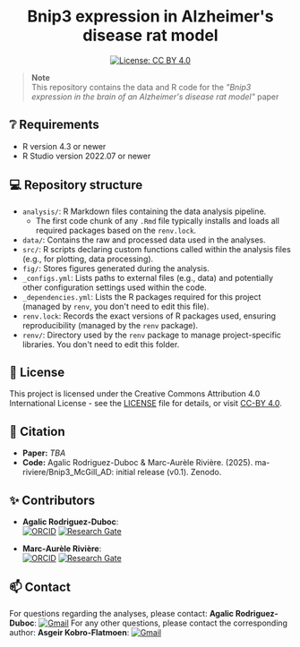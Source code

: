 <div align="center">

<h1>Bnip3 expression in Alzheimer's disease rat model</h1>
 
[![License: CC BY 4.0](https://img.shields.io/badge/License-CC_BY_4.0-blue.svg)](https://creativecommons.org/licenses/by/4.0/)
<!--  [![DOI](https://zenodo.org/badge/XXXXX.svg)](https://zenodo.org/badge/latestdoi/XXXXX) -->

</div>

> **Note**  
> This repository contains the data and R code for the _"Bnip3 expression in the brain of an Alzheimer's disease rat model"_ paper

## ❔ Requirements

* R version 4.3 or newer
* R Studio version 2022.07 or newer

## 💻 Repository structure

* `analysis/`: R Markdown files containing the data analysis pipeline.
  * The first code chunk of any `.Rmd` file typically installs and loads all required packages based on the `renv.lock`.
* `data/`: Contains the raw and processed data used in the analyses.
* `src/`: R scripts declaring custom functions called within the analysis files (e.g., for plotting, data processing).
* `fig/`: Stores figures generated during the analysis.
* `_configs.yml`: Lists paths to external files (e.g., data) and potentially other configuration settings used within the code.
* `_dependencies.yml`: Lists the R packages required for this project (managed by `renv`, you don't need to edit this file).
* `renv.lock`: Records the exact versions of R packages used, ensuring reproducibility (managed by the `renv` package).
* `renv/`: Directory used by the `renv` package to manage project-specific libraries. You don't need to edit this folder.

## 📜 License

This project is licensed under the Creative Commons Attribution 4.0 International License - see the [LICENSE](LICENSE) file for details, or visit [CC-BY 4.0](https://creativecommons.org/licenses/by/4.0/).

## 💬 Citation

* **Paper:** _TBA_
* **Code:** Agalic Rodriguez-Duboc & Marc-Aurèle Rivière. (2025). ma-riviere/Bnip3_McGill_AD: initial release (v0.1). Zenodo.

## ✨ Contributors

* **Agalic Rodriguez-Duboc**:  
[![ORCID](https://img.shields.io/badge/ORCID-A6CE39?style=flat-square&labelColor=white&logo=orcid&logoColor=A6CE39)][ORCID_ARD]
[![Research Gate](https://img.shields.io/badge/ResearchGate-00CCBB?style=flat-square&labelColor=white&logo=researchgate&logoColor=00CCBB)][RG_ARD]

* **Marc-Aurèle Rivière**:  
[![ORCID](https://img.shields.io/badge/ORCID-A6CE39?style=flat-square&labelColor=white&logo=orcid&logoColor=A6CE39)][ORCID_MAR]
[![Research Gate](https://img.shields.io/badge/ResearchGate-00CCBB?style=flat-square&labelColor=white&logo=researchgate&logoColor=00CCBB)][RG_MAR]

## 📫 Contact

For questions regarding the analyses, please contact: **Agalic Rodriguez-Duboc**:
<a href="mailto:agalic.rodriguez.duboc@ntnu.no?subject=Bnip3%20McGill%20AD%20project">![Gmail](https://img.shields.io/badge/Gmail-C71610?style=flat-square&labelColor=white&logo=Gmail&logoColor=C71610)</a>
For any other questions, please contact the corresponding author: **Asgeir Kobro-Flatmoen**:
<a href="mailto:asgeir.kobro-flatmoen@ntnu.no?subject=Bnip3%20McGill%20AD%20project">![Gmail](https://img.shields.io/badge/Gmail-C71610?style=flat-square&labelColor=white&logo=Gmail&logoColor=C71610)</a>

<!----------------------------------->

[RG_MAR]: https://www.researchgate.net/profile/Marc_Aurele_Riviere2
[ORCID_MAR]: https://orcid.org/0000-0002-5108-3382
[RG_ARD]: https://www.researchgate.net/profile/Agalic-Rodriguez-Duboc
[ORCID_ARD]: https://orcid.org/0000-0002-2084-3780
